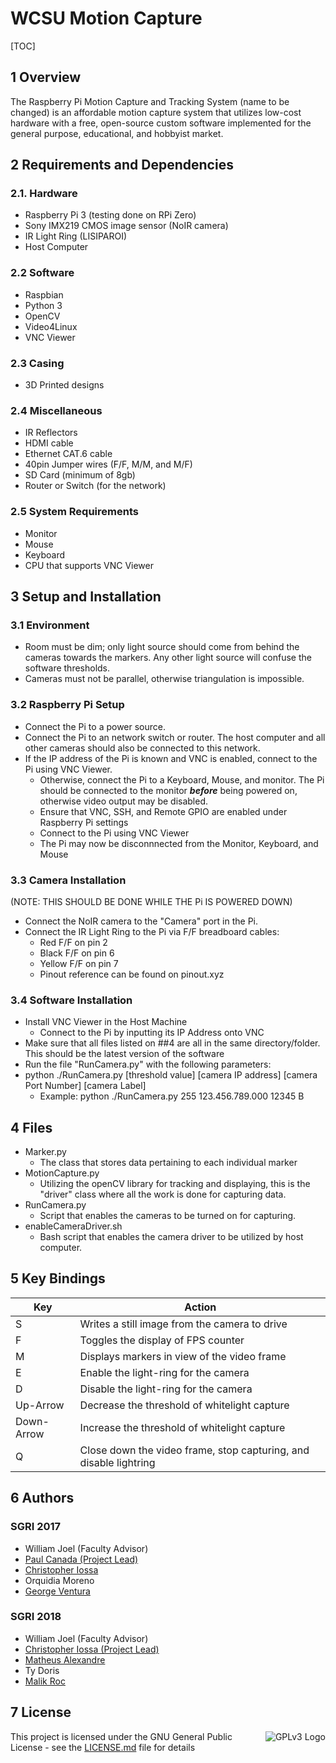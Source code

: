 # WCSU Motion Capture

[TOC]

## 1 Overview

The Raspberry Pi Motion Capture and Tracking System (name to be changed) is an affordable motion capture system that utilizes low-cost hardware with a free, open-source custom software implemented for the general purpose, educational, and hobbyist market.

## 2 Requirements and Dependencies

### 2.1. Hardware
- Raspberry Pi 3 (testing done on RPi Zero)
- Sony IMX219 CMOS image sensor (NoIR camera)
- IR Light Ring (LISIPAROI)
- Host Computer

### 2.2 Software
- Raspbian
- Python 3
- OpenCV
- Video4Linux 
- VNC Viewer

### 2.3 Casing
- 3D Printed designs

### 2.4 Miscellaneous
- IR Reflectors
- HDMI cable
- Ethernet CAT.6 cable
- 40pin Jumper wires (F/F, M/M, and M/F)
- SD Card (minimum of 8gb)
- Router or Switch (for the network)

### 2.5 System Requirements
- Monitor
- Mouse
- Keyboard
- CPU that supports VNC Viewer


## 3 Setup and Installation

### 3.1 Environment
- Room must be dim; only light source should come from behind the cameras towards the markers. Any other light source will confuse the software thresholds.
- Cameras must not be parallel, otherwise triangulation is impossible.

### 3.2 Raspberry Pi Setup
- Connect the Pi to a power source.
- Connect the Pi to an network switch or router. The host computer and all other cameras should also be connected to this network.
- If the IP address of the Pi is known and VNC is enabled, connect to the Pi using VNC Viewer.
    - Otherwise, connect the Pi to a Keyboard, Mouse, and monitor. The Pi should be connected to the monitor ___before___ being powered on, otherwise video output may be disabled.
    - Ensure that VNC, SSH, and Remote GPIO are enabled under Raspberry Pi settings
    - Connect to the Pi using VNC Viewer
    - The Pi may now be disconnnected from the Monitor, Keyboard, and Mouse

### 3.3 Camera Installation
(NOTE: THIS SHOULD BE DONE WHILE THE Pi IS POWERED DOWN)
- Connect the NoIR camera to the "Camera" port in the Pi.
- Connect the IR Light Ring to the Pi via F/F breadboard cables:
    - Red F/F on pin 2
    - Black F/F on pin 6
    - Yellow F/F on pin 7
    - Pinout reference can be found on pinout.xyz
    
### 3.4 Software Installation
- Install VNC Viewer in the Host Machine
    - Connect to the Pi by inputting its IP Address onto VNC
- Make sure that all files listed on ##4 are all in the same directory/folder. This should be the latest version of the software
- Run the file "RunCamera.py" with the following parameters:
- python ./RunCamera.py [threshold value] [camera IP address] [camera Port Number] [camera Label]
    - Example: python ./RunCamera.py 255 123.456.789.000 12345 B
    
    

## 4 Files
- Marker.py
    - The class that stores data pertaining to each individual marker
- MotionCapture.py
    - Utilizing the openCV library for tracking and displaying, this is the "driver" class where all the work is done for capturing data.
- RunCamera.py
    - Script that enables the cameras to be turned on for capturing.
- enableCameraDriver.sh
    - Bash script that enables the camera driver to be utilized by host computer.

## 5 Key Bindings

|    Key     |                              Action                             | 
|------------|-----------------------------------------------------------------|
|     S      |          Writes a still image from the camera to drive          |
|     F      |               Toggles the display of FPS counter                |
|     M      |           Displays markers in view of the video frame           |
|     E      |              Enable the light-ring for the camera               |
|     D      |             Disable the light-ring for the camera               |
|  Up-Arrow  |          Decrease the threshold of whitelight capture           |
| Down-Arrow |          Increase the threshold of whitelight capture           |
|     Q      |Close down the video frame, stop capturing, and disable lightring|

## 6 Authors
### SGRI 2017
- William Joel (Faculty Advisor)
- [Paul Canada (Project Lead)](https://github.com/PaulCanada)
- [Christopher Iossa]((https://github.com/ChrisIossa))
- Orquidia Moreno
- [George Ventura](https://github.com/GeorgeVentura)
### SGRI 2018 
- William Joel (Faculty Advisor)
- [Christopher Iossa (Project Lead)](https://github.com/ChrisIossa)
- [Matheus Alexandre](https://github.com/madatedeus)
- Ty Doris
- [Malik Roc](https://github.com/rocstory)

## 7 License
<img src="https://www.gnu.org/graphics/gplv3-127x51.png" alt="GPLv3 Logo" style="float:right;"> This project is licensed under the GNU General Public License - see the [LICENSE.md](LICENSE.md) file for details 

